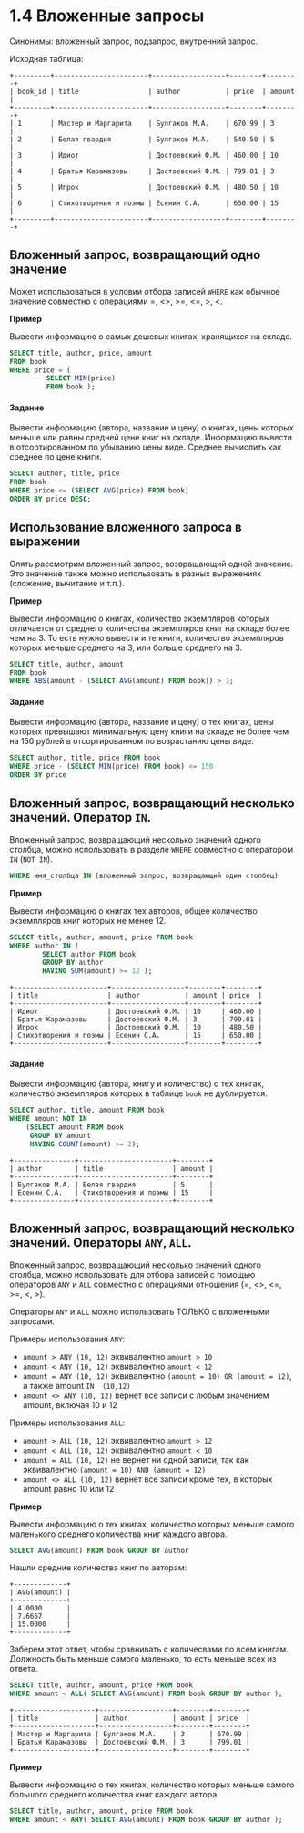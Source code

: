 # 1.4 Вложенные запросы
Синонимы: вложенный запрос, подзапрос, внутренний запрос.

Исходная таблица:
```
+---------+-----------------------+------------------+--------+--------+
| book_id | title                 | author           | price  | amount |
+---------+-----------------------+------------------+--------+--------+
| 1       | Мастер и Маргарита    | Булгаков М.А.    | 670.99 | 3      |
| 2       | Белая гвардия         | Булгаков М.А.    | 540.50 | 5      |
| 3       | Идиот                 | Достоевский Ф.М. | 460.00 | 10     |
| 4       | Братья Карамазовы     | Достоевский Ф.М. | 799.01 | 3      |
| 5       | Игрок                 | Достоевский Ф.М. | 480.50 | 10     |
| 6       | Стихотворения и поэмы | Есенин С.А.      | 650.00 | 15     |
+---------+-----------------------+------------------+--------+--------+
```
## Вложенный запрос, возвращающий одно значение
Может использоваться в условии отбора записей `WHERE` как обычное значение совместно с операциями =, <>, >=, <=, >, <.

**Пример**

Вывести информацию о самых дешевых книгах, хранящихся на складе.
```SQL
SELECT title, author, price, amount
FROM book
WHERE price = (
         SELECT MIN(price) 
         FROM book );
```
#### Задание
Вывести информацию (автора, название и цену) о  книгах, цены которых меньше или равны средней цене книг на складе. Информацию вывести в отсортированном по убыванию цены виде. Среднее вычислить как среднее по цене книги.
```SQL
SELECT author, title, price
FROM book
WHERE price <= (SELECT AVG(price) FROM book)
ORDER BY price DESC;
```
## Использование вложенного запроса в выражении
Опять рассмотрим вложенный запрос, возвращающий одной значение. Это значение также можно использовать в разных выражениях (сложение, вычитание и т.п.).

**Пример**

Вывести информацию о книгах, количество экземпляров которых отличается от среднего количества экземпляров книг на складе более чем на 3. То есть нужно вывести и те книги, количество экземпляров которых меньше среднего на 3, или больше среднего на 3.
```SQL
SELECT title, author, amount 
FROM book
WHERE ABS(amount - (SELECT AVG(amount) FROM book)) > 3;
```
#### Задание
Вывести информацию (автора, название и цену) о тех книгах, цены которых превышают минимальную цену книги на складе не более чем на 150 рублей в отсортированном по возрастанию цены виде.
```SQL
SELECT author, title, price FROM book 
WHERE price - (SELECT MIN(price) FROM book) <= 150
ORDER BY price
```
## Вложенный запрос, возвращающий несколько значений. Оператор `IN`.
Вложенный запрос, возвращающий несколько значений одного столбца, можно использовать в разделе `WHERE` совместно с оператором `IN` (`NOT IN`).
```SQL
WHERE имя_столбца IN (вложенный запрос, возвращающий один столбец)
```
**Пример**

Вывести информацию о книгах тех авторов, общее количество экземпляров книг которых не менее 12.
```SQL
SELECT title, author, amount, price FROM book
WHERE author IN (
        SELECT author FROM book 
        GROUP BY author 
        HAVING SUM(amount) >= 12 );
```
```
+-----------------------+------------------+--------+--------+
| title                 | author           | amount | price  |
+-----------------------+------------------+--------+--------+
| Идиот                 | Достоевский Ф.М. | 10     | 460.00 |
| Братья Карамазовы     | Достоевский Ф.М. | 3      | 799.01 |
| Игрок                 | Достоевский Ф.М. | 10     | 480.50 |
| Стихотворения и поэмы | Есенин С.А.      | 15     | 650.00 |
+-----------------------+------------------+--------+--------+
```
#### Задание
Вывести информацию (автора, книгу и количество) о тех книгах, количество экземпляров которых в таблице `book` не дублируется.
```SQL
SELECT author, title, amount FROM book
WHERE amount NOT IN
    (SELECT amount FROM book 
     GROUP BY amount 
     HAVING COUNT(amount) >= 2);
```
```
+---------------+-----------------------+--------+
| author        | title                 | amount |
+---------------+-----------------------+--------+
| Булгаков М.А. | Белая гвардия         | 5      |
| Есенин С.А.   | Стихотворения и поэмы | 15     |
+---------------+-----------------------+--------+
```
## Вложенный запрос, возвращающий несколько значений. Операторы `ANY`, `ALL`.
Вложенный запрос, возвращающий несколько значений одного столбца, можно использовать для отбора записей с помощью операторов `ANY` и `ALL` совместно с операциями отношения (=, <>, <=, >=, <, >).

Операторы `ANY` и `ALL` можно использовать ТОЛЬКО с вложенными запросами.

Примеры использования `ANY`:
* `amount > ANY (10, 12)` эквивалентно `amount > 10`
* `amount < ANY (10, 12)` эквивалентно `amount < 12`
* `amount = ANY (10, 12)` эквивалентно `(amount = 10) OR (amount = 12)`, а также amount `IN  (10,12)`
* `amount <> ANY (10, 12)` вернет все записи с любым значением amount, включая 10 и 12

Примеры использования `ALL`:
* `amount > ALL (10, 12)` эквивалентно `amount > 12`
* `amount < ALL (10, 12)` эквивалентно `amount < 10`
* `amount = ALL (10, 12)` не вернет ни одной записи, так как эквивалентно `(amount = 10) AND (amount = 12)`
* `amount <> ALL (10, 12)` вернет все записи кроме тех,  в которых amount равно 10 или 12

**Пример**

Вывести информацию о тех книгах, количество которых меньше самого маленького среднего количества книг каждого автора.
```SQL
SELECT AVG(amount) FROM book GROUP BY author
```
Нашли средние количества книг по авторам:
```
+-------------+
| AVG(amount) |
+-------------+
| 4.0000      |
| 7.6667      |
| 15.0000     |
+-------------+
```
Заберем этот ответ, чтобы сравнивать с количесвами по всем книгам. Должность быть меньше самого маленько, то есть меньше всех из ответа.
```SQL
SELECT title, author, amount, price FROM book
WHERE amount < ALL( SELECT AVG(amount) FROM book GROUP BY author );
```
```
+--------------------+------------------+--------+--------+
| title              | author           | amount | price  |
+--------------------+------------------+--------+--------+
| Мастер и Маргарита | Булгаков М.А.    | 3      | 670.99 |
| Братья Карамазовы  | Достоевский Ф.М. | 3      | 799.01 |
+--------------------+------------------+--------+--------+
```
**Пример**

Вывести информацию о тех книгах, количество которых меньше самого большого среднего количества книг каждого автора.
```SQL
SELECT title, author, amount, price FROM book
WHERE amount < ANY( SELECT AVG(amount) FROM book GROUP BY author );
```

